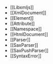 * [[Libxmljs]]
* [[XmlDocument]]
* [[Element]]
* [[Attribute]]
* [[Namespace]]
* [[HtmlDocument]]
* [[Parser]]
* [[SaxParser]]
* [[SaxPushParser]]
* [[SyntaxError]]
